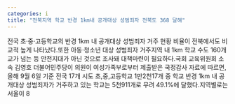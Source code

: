 ```yaml
---
categories: i
title: "전북지역 학교 반경 1km내 공개대상 성범죄자 전북도 368 달해"
---
```

전국 초·중·고등학교의 반경 1km 내 공개대상 성범죄자 거주 현황 비율이 전북에서도 비교적 높게 나타났다.또한 아동·청소년 대상 성범죄자 거주지역 내 1km 학교 수도 160개교가 넘는 등 안전지대가 아닌 것으로 조사돼 대책마련이 필요하다.국회 교육위원회 소속 김영호 더불어민주당이 의원이 여성가족부로부터 제출받은 국정감사 자료에 따르면, 올해 9월 6일 기준 전국 17개 시도 초,중,고등학교 1만2천17개 중 학교 반경 1km 내 공개대상 성범죄자가 거주하고 있는 학교는 5천911개로 무려 49.1%에 달했다.지역별로는 서울이 8